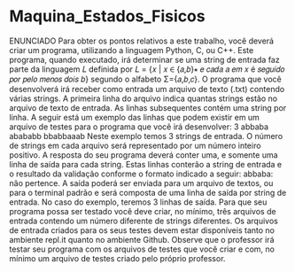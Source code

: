 # Maquina_Estados_Fisicos
 ENUNCIADO  Para  obter  os  pontos  relativos  a  este  trabalho,  você  deverá  criar  um  programa,  utilizando  a linguagem  Python, C, ou C++.  Este  programa,  quando  executado,  irá  determinar  se  uma  string de entrada  faz  parte  da  linguagem  𝐿    definida  por  𝐿 = {𝑥 | 𝑥 ∈  {𝑎,𝑏}∗ 𝑒 𝑐𝑎𝑑𝑎 𝑎 𝑒𝑚 𝑥 é 𝑠𝑒𝑔𝑢𝑖𝑑𝑜 𝑝𝑜𝑟 𝑝𝑒𝑙𝑜 𝑚𝑒𝑛𝑜𝑠 𝑑𝑜𝑖𝑠 𝑏} segundo o alfabeto  Σ={𝑎,𝑏,𝑐}. O  programa  que  você  desenvolverá  irá  receber  como  entrada um arquivo de texto  (.txt) contendo várias strings. A primeira linha do arquivo indica quantas strings estão no arquivo de texto de entrada. As linhas subsequentes contém uma string por linha.  A seguir está um exemplo das linhas que podem existir em um arquivo de testes para o programa que você irá desenvolver: 3 abbaba abababb bbabbaaab Neste  exemplo  temos  3  strings  de  entrada.  O  número  de  strings em  cada  arquivo  será representado  por  um  número  inteiro  positivo.  A  resposta  do  seu  programa  deverá  conter  uma, e somente uma linha de saída para cada string. Estas linhas conterão a string de entrada e o resultado da validação conforme o formato indicado a seguir: abbaba: não pertence. A  saída  poderá  ser  enviada  para  um  arquivo  de  textos,  ou  para  o  terminal  padrão  e  será composta de uma linha de saída por string de entrada. No caso do exemplo, teremos 3 linhas de saída. Para que seu programa possa ser testado você deve criar, no mínimo, três arquivos de entrada contendo um número diferente de strings diferentes. Os arquivos de entrada criados para os seus testes devem estar disponíveis tanto no ambiente repl.it quanto no ambiente Github. Observe que o professor irá  testar  seu  programa  com  os  arquivos  de  testes  que  você  criar  e  com,  no  mínimo  um  arquivo  de testes criado pelo próprio professor.
